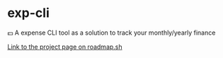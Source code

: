 # exp-cli

💵 A expense CLI tool as a solution to track your monthly/yearly finance

[Link to the project page on roadmap.sh](https://roadmap.sh/projects/expense-tracker)
